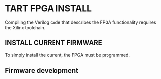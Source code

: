 # TART FPGA INSTALL

Compiling the Verilog code that describes the FPGA functionality requires the Xilinx toolchain. 

## INSTALL CURRENT FIRMWARE

To simply install the current, the FPGA must be programmed.

## Firmware development

